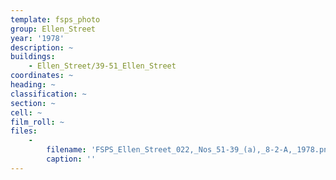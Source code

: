 ```yaml
---
template: fsps_photo
group: Ellen_Street
year: '1978'
description: ~
buildings:
    - Ellen_Street/39-51_Ellen_Street
coordinates: ~
heading: ~
classification: ~
section: ~
cell: ~
film_roll: ~
files:
    -
        filename: 'FSPS_Ellen_Street_022,_Nos_51-39_(a),_8-2-A,_1978.png'
        caption: ''
---
```


